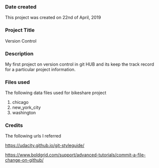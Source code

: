 ### Date created
This project was created on 22nd of April, 2019

### Project Title
Version Control

### Description
My first project on version control in git HUB and its keep the track record for a particular project information. 

### Files used
The following data files used for bikeshare project
1. chicago
2. new_york_city
3. washington 

### Credits
The following urls I referred 

https://udacity.github.io/git-styleguide/

https://www.boldgrid.com/support/advanced-tutorials/commit-a-file-change-on-github/



